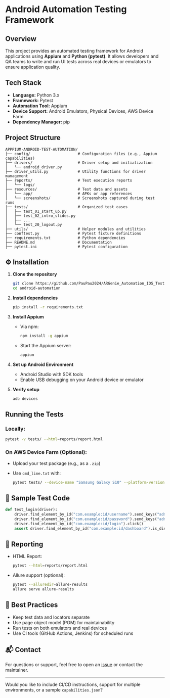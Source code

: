 
# Android Automation Testing Framework

## Overview

This project provides an automated testing framework for Android applications using **Appium** and **Python (pytest)**. It allows developers and QA teams to write and run UI tests across real devices or emulators to ensure application quality.

## Tech Stack

* **Language:** Python 3.x
* **Framework:** Pytest
* **Automation Tool:** Appium
* **Device Support:** Android Emulators, Physical Devices, AWS Device Farm 
* **Dependency Manager:** pip

## Project Structure

```
APPPIUM-ANDROID-TEST-AUTOMATION/
├── config/                     # Configuration files (e.g., Appium capabilities)
├── drivers/                    # Driver setup and initialization
│   └── android_driver.py
├── driver_utils.py             # Utility functions for driver management
├── reports/                    # Test execution reports
│   └── logs/
├── resources/                  # Test data and assets
│   └── app/                    # APKs or app references
│   └── screenshots/            # Screenshots captured during test runs
├── tests/                      # Organized test cases
│   ├── test_01_start_up.py
│   ├── test_02_intro_slides.py
│   ├── ...
│   └── test_20_logout.py
├── utils/                      # Helper modules and utilities
├── conftest.py                 # Pytest fixture definitions
├── requirements.txt            # Python dependencies
├── README.md                   # Documentation
├── pytest.ini                  # Pytest configuration
```

## ⚙️ Installation

1. **Clone the repository**

   ```bash
   git clone https://github.com/PauPau2024/ARGenie_Automation_IOS_Testing.git
   cd android-automation
   ```

2. **Install dependencies**

   ```bash
   pip install -r requirements.txt
   ```

3. **Install Appium**

   * Via npm:

     ```bash
     npm install -g appium
     ```
   * Start the Appium server:

     ```bash
     appium
     ```

4. **Set up Android Environment**

   * Android Studio with SDK tools
   * Enable USB debugging on your Android device or emulator

5. **Verify setup**

   ```bash
   adb devices
   ```

## Running the Tests

### Locally:

```bash
pytest -v tests/ --html=reports/report.html
```

### On AWS Device Farm (Optional):

* Upload your test package (e.g., as a `.zip`)
* Use `cmd_line.txt` with:

  ```bash
  pytest tests/ --device-name "Samsung Galaxy S10" --platform-version "10"
  ```

## 🧪 Sample Test Code

```python
def test_login(driver):
    driver.find_element_by_id("com.example:id/username").send_keys("admin")
    driver.find_element_by_id("com.example:id/password").send_keys("admin123")
    driver.find_element_by_id("com.example:id/login").click()
    assert driver.find_element_by_id("com.example:id/dashboard").is_displayed()
```

## 📄 Reporting

* HTML Report:

  ```bash
  pytest --html=reports/report.html
  ```
* Allure support (optional):

  ```bash
  pytest --alluredir=allure-results
  allure serve allure-results
  ```

## 🧠 Best Practices

* Keep test data and locators separate
* Use page object model (POM) for maintainability
* Run tests on both emulators and real devices
* Use CI tools (GitHub Actions, Jenkins) for scheduled runs

## 📬 Contact

For questions or support, feel free to open an [issue](https://github.com/your-username/android-automation/issues) or contact the maintainer.

---

Would you like to include CI/CD instructions, support for multiple environments, or a sample `capabilities.json`?
